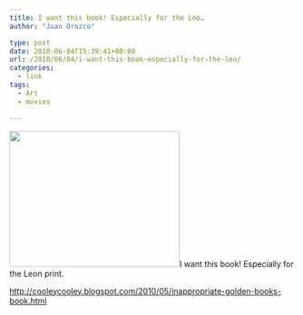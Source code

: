 ```yaml
---
title: I want this book! Especially for the Leo…
author: "Juan Orozco" 

type: post
date: 2010-06-04T15:39:41+00:00
url: /2010/06/04/i-want-this-book-especially-for-the-leo/
categories:
  - link
tags:
  - Art
  - movies

---
```

[<img src="https://i1.wp.com/iam.juano.info/files/2010/06/GoldenBookProfessional-300x240.jpg?resize=300%2C240" alt="" title="Leon The Professional" width="300" height="240" class="alignleft size-medium wp-image-2040" data-recalc-dims="1" />][1]I want this book! Especially for the Leon print.
  
http://cooleycooley.blogspot.com/2010/05/inappropriate-golden-books-book.html

 [1]: http://cooleycooley.blogspot.com/